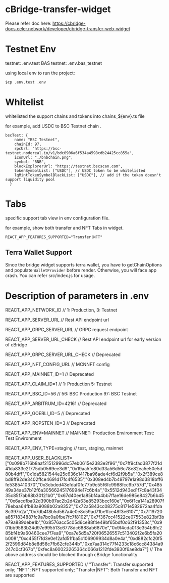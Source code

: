 # cBridge-transfer-widget

Please refer doc here: https://cbridge-docs.celer.network/developer/cbridge-transfer-web-widget

# Testnet Env

testnet: .env.test
BAS testnet: .env.bas_testnet

using local env to run the project:

`$cp .env.test .env`


# Whitelist
whitelisted the support chains and tokens into chains_${env}.ts file

for example, add USDC to BSC Testnet chain .

```
bscTest: {
    name: "BSC Testnet",
    chainId: 97,
    rpcUrl: "https://bsc-testnet.nodereal.io/v1/bdc0906a6f534a4598cdb24425cc855a",
    iconUrl: "./bnbchain.png",
    symbol: "BNB",
    blockExplorerUrl: "https://testnet.bscscan.com",
    tokenSymbolList: ["USDC"], // USDC token to be whitelisted
    lqMintTokenSymbolBlackList: ["USDC"], // add if the token doesn't support liquidity pool
  }
```

# Tabs

specific support tab view in env configuration file.

for example, show both transfer and NFT Tabs in widget.

`REACT_APP_FEATURES_SUPPORTED="Transfer|NFT"`


## Terra Wallet Support

Since the bridge widget supports terra wallet, you have to getChainOptions and populate `WalletProvider` before render. Otherwise, you will face app crash. You can refer src/index.js for usage.

# Description of parameters in .env

REACT_APP_NETWORK_ID // 1: Production, 3: Testnet

REACT_APP_SERVER_URL  // Rest API endpoint url

REACT_APP_GRPC_SERVER_URL // GRPC request endpoint

REACT_APP_SERVER_URL_CHECK // Rest API endpoint url for early version of cBridge

REACT_APP_GRPC_SERVER_URL_CHECK // Deprecated

REACT_APP_NFT_CONFIG_URL // MCNNFT config 

REACT_APP_MAINNET_ID=1 // Deprecated

REACT_APP_CLAIM_ID=1 // 1: Production 5: Testnet

REACT_APP_BSC_ID=56 // 56: BSC Production 97: BSC Testnet

REACT_APP_ARBITRUM_ID=42161 // Deprecated

REACT_APP_GOERLI_ID=5 // Deprecated

REACT_APP_ROPSTEN_ID=3 // Deprecated

REACT_APP_ENV=MAINNET  // MAINNET: Production Environment Test: Test Environment

REACT_APP_ENV_TYPE=staging // test, staging, mainnet

REACT_APP_USER_BLACKLIST=["0x098b716b8aaf21512996dc57eb0615e2383e2f96","0x7ff9cfad3877f21d41da833e2f775db0569ee3d9","0x19aa5fe80d33a56d56c78e82ea5e50e5d80b4dff","0x1da5821544e25c636c1417ba96ade4cf6d2f9b5a","0x2f389ce8bd8ff92de3402ffce4691d17fc4f6535","0x308ed4b7b49797e1a98d3818bff6fe5385410370","0x3cbded43efdaf0fc77b9c55f6fc9988fcc9b757d","0x48549a34ae37b12f6a30566245176994e17c6b4a","0x5512d943ed1f7c8a43f3435c85f7ab68b30121b0","0x67d40ee1a85bf4a4bb7ffae16de985e8427b6b45","0x6acdfba02d390b97ac2b2d42a63e85293bcc160e","0x6f1ca141a28907f78ebaa64fb83a9088b02a8352","0x72a5843cc08275c8171e582972aa4fda8c397b2a","0x7db418b5d567a4e0e8c59ad71be1fce48f3e6107","0x7f19720a857f834887fc9a7bc0a0fbe7fc7f8102","0x7f367cc41522ce07553e823bf3be79a889debe1b","0x8576acc5c05d6ce88f4e49bf65bdf0c62f91353c","0x901bb9583b24d97e995513c6778dc6888ab6870e","0x9f4cda013e354b8fc285bf4b9a60460cee7f7ea9","0xa7e5d5a720f06526557c513402f2e6b5fa20b008","0xc455f7fd3e0e12afd51fba5c106909934d8a0e4a","0xd882cfc20f52f2599d84b8e8d58c7fb62cfe344b","0xe7aa314c77f4233c18c6cc84384a9247c0cf367b","0xfec8a60023265364d066a1212fde3930f6ae8da7"]
// The above address should be blocked through cBridge functionality

REACT_APP_FEATURES_SUPPORTED // "Transfer": Transfer supported only; "NFT": NFT supported only; "Transfer|NFT": Both Transfer and NFT are supported
